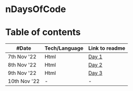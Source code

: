 # nDaysOfCode

# Table of contents

| #Date        | Tech/Language | Link to readme                  |
| ------------ | ------------- | ------------------------------- |
| 7th Nov '22  | Html          | [Day 1](./html/day_1/readme.md) |
| 8th Nov '22  | Html          | [Day 2](./html/day_2/readme.md) |
| 9th Nov '22  | Html          | [Day 3](./html/day_3/readme.md) |
| 10th Nov '22 | -             | -                               |
